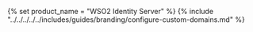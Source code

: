 {% set product_name = "WSO2 Identity Server" %}
{% include "../../../../../includes/guides/branding/configure-custom-domains.md" %}